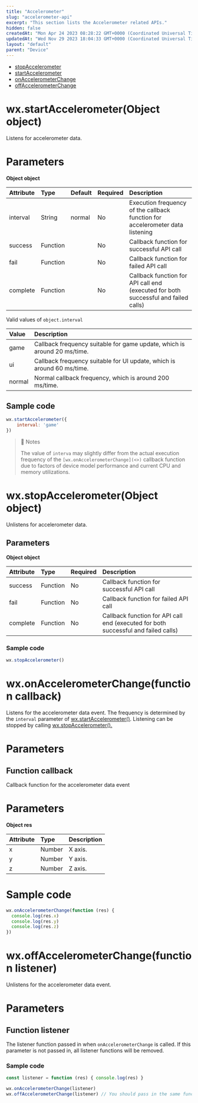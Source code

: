 ```yaml
---
title: "Accelerometer"
slug: "accelerometer-api"
excerpt: "This section lists the Accelerometer related APIs."
hidden: false
createdAt: "Mon Apr 24 2023 08:28:22 GMT+0000 (Coordinated Universal Time)"
updatedAt: "Wed Nov 29 2023 18:04:33 GMT+0000 (Coordinated Universal Time)"
layout: "default"
parent: "Device"
---
```

- [stopAccelerometer](doc:accelerometer-api#wxstopaccelerometerobject-object)
- [startAccelerometer](doc:accelerometer-api#wxstartaccelerometerobject-object)
- [onAccelerometerChange](doc:accelerometer-api#wxonaccelerometerchangefunction-callback)
- [offAccelerometerChange](doc:accelerometer-api#wxoffaccelerometerchangefunction-listener)

# wx.startAccelerometer(Object object)

Listens for accelerometer data.

# Parameters

**Object object**

| Attribute | Type     | Default | Required | Description                                                                        |
| :-------- | :------- | :------ | :------- | :--------------------------------------------------------------------------------- |
| interval  | String   | normal  | No       | Execution frequency of the callback function for accelerometer data listening      |
| success   | Function |         | No       | Callback function for successful API call                                          |
| fail      | Function |         | No       | Callback function for failed API call                                              |
| complete  | Function |         | No       | Callback function for API call end (executed for both successful and failed calls) |

Valid values of `object.interval`

| Value  | Description                                                              |
| :----- | :----------------------------------------------------------------------- |
| game   | Callback frequency suitable for game update, which is around 20 ms/time. |
| ui     | Callback frequency suitable for UI update, which is around 60 ms/time.   |
| normal | Normal callback frequency, which is around 200 ms/time.                  |

## Sample code

```javascript JavaScript
wx.startAccelerometer({
	interval: 'game'
})
```

> 📘 Notes
> 
> The value of `interva` may slightly differ from the actual execution frequency of the `[wx.onAccelerometerChange](<>)` callback function due to factors of device model performance and current CPU and memory utilizations.

# wx.stopAccelerometer(Object object)

Unlistens for accelerometer data.

## Parameters

**Object object**

| Attribute | Type     | Required | Description                                                                        |
| :-------- | :------- | :------- | :--------------------------------------------------------------------------------- |
| success   | Function | No       | Callback function for successful API call                                          |
| fail      | Function | No       | Callback function for failed API call                                              |
| complete  | Function | No       | Callback function for API call end (executed for both successful and failed calls) |

### Sample code

```javascript JavaScript
wx.stopAccelerometer()
```

# wx.onAccelerometerChange(function callback)

Listens for the accelerometer data event. The frequency is determined by the `interval` parameter of [wx.startAccelerometer()](<>). Listening can be stopped by calling [wx.stopAccelerometer().](<>)

# Parameters

## Function callback

Callback function for the accelerometer data event

# Parameters

**Object res**

| Attribute | Type   | Description |
| :-------- | :----- | :---------- |
| x         | Number | X axis.     |
| y         | Number | Y axis.     |
| z         | Number | Z axis.     |

# Sample code

```javascript JavaScript
wx.onAccelerometerChange(function (res) {
  console.log(res.x)
  console.log(res.y)
  console.log(res.z)
})
```

# wx.offAccelerometerChange(function listener)

Unlistens for the accelerometer data event.

# Parameters

## Function listener

The listener function passed in when `onAccelerometerChange` is called. If this parameter is not passed in, all listener functions will be removed.

### Sample code

```javascript JavaScript
const listener = function (res) { console.log(res) }

wx.onAccelerometerChange(listener)
wx.offAccelerometerChange(listener) // You should pass in the same function object as for the listener.
```
